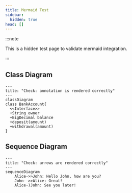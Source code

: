 ```yaml
---
title: Mermaid Test
sidebar:
  hidden: true
head: []
---
```


:::note

This is a hidden test page to validate mermaid integration.

:::

## Class Diagram

```mermaid
---
title: "Check: annotation is rendered correctly"
---
classDiagram
class BankAccount{
  <<Interface>>
  +String owner
  +BigDecimal balance
  +deposit(amount)
  +withdrawal(amount)
}
```

## Sequence Diagram

```mermaid
---
title: "Check: arrows are rendered correctly"
---
sequenceDiagram
    Alice->>John: Hello John, how are you?
    John-->>Alice: Great!
    Alice-)John: See you later!
```
